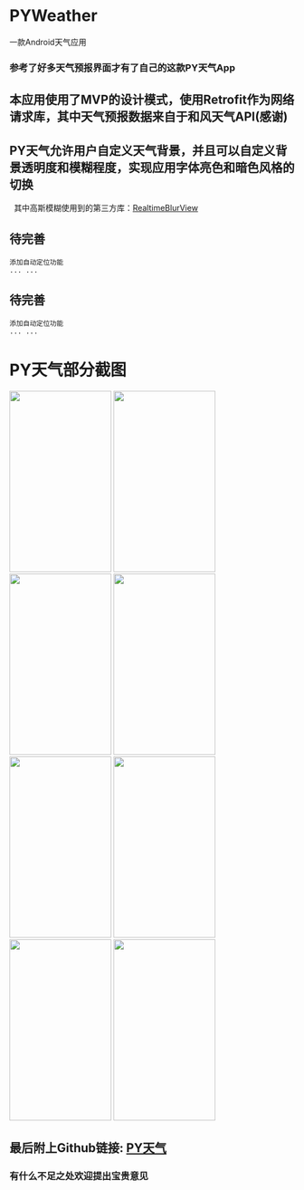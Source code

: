 # PYWeather
一款Android天气应用
### 参考了好多天气预报界面才有了自己的这款PY天气App

## 本应用使用了MVP的设计模式，使用Retrofit作为网络请求库，其中天气预报数据来自于和风天气API(感谢)

## PY天气允许用户自定义天气背景，并且可以自定义背景透明度和模糊程度，实现应用字体亮色和暗色风格的切换
   其中高斯模糊使用到的第三方库：[RealtimeBlurView](https://github.com/mmin18/RealtimeBlurView)
   
## 待完善
```
添加自动定位功能
... ...
```

## 待完善
```
添加自动定位功能
... ...
```

# PY天气部分截图
<img width="180" height="320" src="https://github.com/pangyu646182805/PYWeather/blob/master/img/Screenshot_20170608-215232.png"/>  <img width="180" height="320" src="https://github.com/pangyu646182805/PYWeather/blob/master/img/Screenshot_20170608-215332.png"/>  <img width="180" height="320" src="https://github.com/pangyu646182805/PYWeather/blob/master/img/Screenshot_20170608-215354.png"/>  <img width="180" height="320" src="https://github.com/pangyu646182805/PYWeather/blob/master/img/Screenshot_20170608-215436.png"/>  <img width="180" height="320" src="https://github.com/pangyu646182805/PYWeather/blob/master/img/Screenshot_20170608-215521.png"/>  <img width="180" height="320" src="https://github.com/pangyu646182805/PYWeather/blob/master/img/Screenshot_20170608-215533.png"/>  <img width="180" height="320" src="https://github.com/pangyu646182805/PYWeather/blob/master/img/Screenshot_20170608-222611.png"/>  <img width="180" height="320" src="https://github.com/pangyu646182805/PYWeather/blob/master/img/Screenshot_20170608-222706.png"/>

## 最后附上Github链接: [PY天气](https://github.com/pangyu646182805/PYWeather)
### 有什么不足之处欢迎提出宝贵意见
